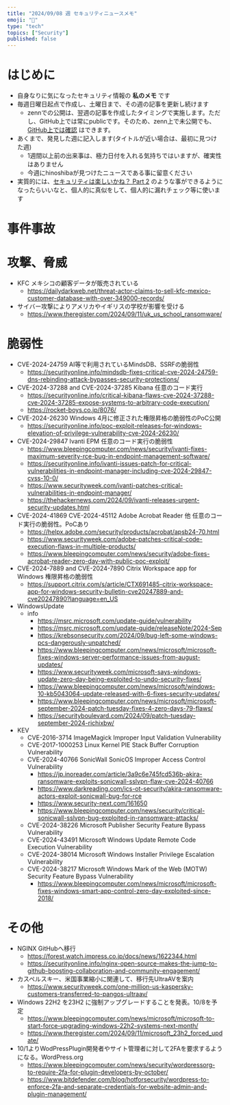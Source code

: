 ```yaml
---
title: "2024/09/08 週 セキュリティニュースメモ"
emoji: "🔖"
type: "tech"
topics: ["Security"]
published: false
---
```


# はじめに
* 自身なりに気になったセキュリティ情報の **私のメモ** です
* 毎週日曜日起点で作成し、土曜日まで、その週の記事を更新し続けます
    * zennでの公開は、翌週の記事を作成したタイミングで実施します。ただし、GitHub上では常にpublicです。そのため、zenn上で未公開でも、[GitHub上では確認](https://github.com/hinoshiba/zenn.dev/tree/main/articles) はできます。
* あくまで、発見した週に記入します(タイトルが近い場合は、最初に見つけた週)
    * 1週間以上前の出来事は、極力日付を入れる気持ちではいますが、確実性はありません
    * 今週にhinoshibaが見つけたニュースである事に留意ください
* 実質的には、[セキュリティは楽しいかね？ Part 2](https://negi.hatenablog.com/) のような事ができるようになったらいいなと、個人的に真似をして、個人的に漏れチェック等に使います

# 事件事故

# 攻撃、脅威

* KFC メキシコの顧客データが販売されている
    * https://dailydarkweb.net/threat-actor-claims-to-sell-kfc-mexico-customer-database-with-over-349000-records/
* サイバー攻撃によりアメリカやイギリスの学校が影響を受ける
    * https://www.theregister.com/2024/09/11/uk_us_school_ransomware/

# 脆弱性

* CVE-2024-24759 AI等で利用されているMindsDB、SSRFの脆弱性
    * https://securityonline.info/mindsdb-fixes-critical-cve-2024-24759-dns-rebinding-attack-bypasses-security-protections/
* CVE-2024-37288 and CVE-2024-37285 Kibana 任意のコード実行
    * https://securityonline.info/critical-kibana-flaws-cve-2024-37288-cve-2024-37285-expose-systems-to-arbitrary-code-execution/
    * https://rocket-boys.co.jp/8076/
* CVE-2024-26230 Windows 4月に修正された権限昇格の脆弱性のPoC公開
    * https://securityonline.info/poc-exploit-releases-for-windows-elevation-of-privilege-vulnerability-cve-2024-26230/
* CVE-2024-29847 Ivanti EPM 任意のコード実行の脆弱性
    * https://www.bleepingcomputer.com/news/security/ivanti-fixes-maximum-severity-rce-bug-in-endpoint-management-software/
    * https://securityonline.info/ivanti-issues-patch-for-critical-vulnerabilities-in-endpoint-manager-including-cve-2024-29847-cvss-10-0/
    * https://www.securityweek.com/ivanti-patches-critical-vulnerabilities-in-endpoint-manager/
    * https://thehackernews.com/2024/09/ivanti-releases-urgent-security-updates.html
* CVE-2024-41869 CVE-2024-45112 Adobe Acrobat Reader 他 任意のコード実行の脆弱性。PoCあり
    * https://helpx.adobe.com/security/products/acrobat/apsb24-70.html
    * https://www.securityweek.com/adobe-patches-critical-code-execution-flaws-in-multiple-products/
    * https://www.bleepingcomputer.com/news/security/adobe-fixes-acrobat-reader-zero-day-with-public-poc-exploit/
* CVE-2024-7889 and CVE-2024-7890 Citrix Workspace app for Windows 権限昇格の脆弱性
    * https://support.citrix.com/s/article/CTX691485-citrix-workspace-app-for-windows-security-bulletin-cve20247889-and-cve20247890?language=en_US
* WindowsUpdate
    * info
        * https://msrc.microsoft.com/update-guide/vulnerability
        * https://msrc.microsoft.com/update-guide/releaseNote/2024-Sep
        * https://krebsonsecurity.com/2024/09/bug-left-some-windows-pcs-dangerously-unpatched/
        * https://www.bleepingcomputer.com/news/microsoft/microsoft-fixes-windows-server-performance-issues-from-august-updates/
        * https://www.securityweek.com/microsoft-says-windows-update-zero-day-being-exploited-to-undo-security-fixes/
        * https://www.bleepingcomputer.com/news/microsoft/windows-10-kb5043064-update-released-with-6-fixes-security-updates/
        * https://www.bleepingcomputer.com/news/microsoft/microsoft-september-2024-patch-tuesday-fixes-4-zero-days-79-flaws/
        * https://securityboulevard.com/2024/09/patch-tuesday-september-2024-richixbw/
* KEV
    * CVE-2016-3714 ImageMagick Improper Input Validation Vulnerability
    * CVE-2017-1000253 Linux Kernel PIE Stack Buffer Corruption Vulnerability
    * CVE-2024-40766 SonicWall SonicOS Improper Access Control Vulnerability
        * https://jp.inoreader.com/article/3a9c6e745fcd536b-akira-ransomware-exploits-sonicwall-sslvpn-flaw-cve-2024-40766
        * https://www.darkreading.com/ics-ot-security/akira-ransomware-actors-exploit-sonicwall-bug-for-rce
        * https://www.security-next.com/161650
        * https://www.bleepingcomputer.com/news/security/critical-sonicwall-sslvpn-bug-exploited-in-ransomware-attacks/
    * CVE-2024-38226 Microsoft Publisher Security Feature Bypass Vulnerability
    * CVE-2024-43491 Microsoft Windows Update Remote Code Execution Vulnerability
    * CVE-2024-38014 Microsoft Windows Installer Privilege Escalation Vulnerability
    * CVE-2024-38217 Microsoft Windows Mark of the Web (MOTW) Security Feature Bypass Vulnerability
        * https://www.bleepingcomputer.com/news/microsoft/microsoft-fixes-windows-smart-app-control-zero-day-exploited-since-2018/

# その他

* NGINX GitHubへ移行
    * https://forest.watch.impress.co.jp/docs/news/1622344.html
    * https://securityonline.info/nginx-open-source-makes-the-jump-to-github-boosting-collaboration-and-community-engagement/
* カスペルスキー、米国事業縮小に関連して、移行先UltraAVを案内
    * https://www.securityweek.com/one-million-us-kaspersky-customers-transferred-to-pangos-ultraav/
* Windows 22H2 を23H2 に強制アップグレードすることを発表。10/8を予定
    * https://www.bleepingcomputer.com/news/microsoft/microsoft-to-start-force-upgrading-windows-22h2-systems-next-month/
    * https://www.theregister.com/2024/09/11/microsoft_23h2_forced_update/
* 10/1よりWodPressPlugin開発者やサイト管理者に対して2FAを要求するようになる。WordPress.org
    * https://www.bleepingcomputer.com/news/security/wordpressorg-to-require-2fa-for-plugin-developers-by-october/
    * https://www.bitdefender.com/blog/hotforsecurity/wordpress-to-enforce-2fa-and-separate-credentials-for-website-admin-and-plugin-management/
